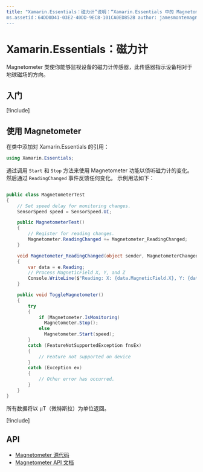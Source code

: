 ```yaml
---
title: "Xamarin.Essentials：磁力计”说明：“Xamarin.Essentials 中的 Magnetometer 类使你能够监视设备的磁力计传感器，此传感器指示设备相对于地球磁场的方向。”
ms.assetid：64DD0D41-03E2-40DD-9EC8-101CA0ED852B author: jamesmontemagno ms.author: jamont ms.date:2018 年 11 月 4 日 no-loc: [Xamarin.Forms, Xamarin.Essentials]
---
```


# <a name="xamarinessentials-magnetometer"></a>Xamarin.Essentials：磁力计

Magnetometer 类使你能够监视设备的磁力计传感器，此传感器指示设备相对于地球磁场的方向。

## <a name="get-started"></a>入门

[!include[](~/essentials/includes/get-started.md)]

## <a name="using-magnetometer"></a>使用 Magnetometer

在类中添加对 Xamarin.Essentials 的引用：

```csharp
using Xamarin.Essentials;
```

通过调用 `Start` 和 `Stop` 方法来使用 Magnetometer 功能以侦听磁力计的变化。 然后通过 `ReadingChanged` 事件反馈任何变化。 示例用法如下：

```csharp

public class MagnetometerTest
{
    // Set speed delay for monitoring changes.
    SensorSpeed speed = SensorSpeed.UI;

    public MagnetometerTest()
    {
        // Register for reading changes.
        Magnetometer.ReadingChanged += Magnetometer_ReadingChanged;
    }

    void Magnetometer_ReadingChanged(object sender, MagnetometerChangedEventArgs e)
    {
        var data = e.Reading;
        // Process MagneticField X, Y, and Z
        Console.WriteLine($"Reading: X: {data.MagneticField.X}, Y: {data.MagneticField.Y}, Z: {data.MagneticField.Z}");
    }

    public void ToggleMagnetometer()
    {
        try
        {
            if (Magnetometer.IsMonitoring)
              Magnetometer.Stop();
            else
              Magnetometer.Start(speed);
        }
        catch (FeatureNotSupportedException fnsEx)
        {
            // Feature not supported on device
        }
        catch (Exception ex)
        {
            // Other error has occurred.
        }
    }
}
```

所有数据将以 µT（微特斯拉）为单位返回。

[!include[](~/essentials/includes/sensor-speed.md)]

## <a name="api"></a>API

- [Magnetometer 源代码](https://github.com/xamarin/Essentials/tree/master/Xamarin.Essentials/Magnetometer)
- [Magnetometer API 文档](xref:Xamarin.Essentials.Magnetometer)
